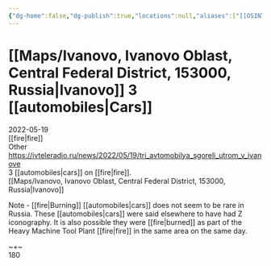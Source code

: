 ```yaml
---
{"dg-home":false,"dg-publish":true,"locations":null,"aliases":["[[OSINT Project/Maps/Ivanovo, Ivanovo Oblast, Central Federal District, 153000, Russia|Ivanovo]] 3 [[automobiles|Cars]]"],"location":null,"title":"[[OSINT Project/Maps/Ivanovo, Ivanovo Oblast, Central Federal District, 153000, Russia|Ivanovo]] 3 [[automobiles|Cars]]","tag":"fire","date":"2022-05-19","linter-yaml-title-alias":"[[OSINT Project/Maps/Ivanovo, Ivanovo Oblast, Central Federal District, 153000, Russia|Ivanovo]] 3 [[automobiles|Cars]]","permalink":"/ivanovo-3-cars/","dgHomeLink":true,"dgPassFrontmatter":true}
---
```



# [[Maps/Ivanovo, Ivanovo Oblast, Central Federal District, 153000, Russia|Ivanovo]] 3 [[automobiles|Cars]]

2022-05-19  
[[fire|fire]]  
Other  
https://ivteleradio.ru/news/2022/05/19/tri_avtomobilya_sgoreli_utrom_v_ivanove  
3 [[automobiles|cars]] on [[fire|fire]].  
[[Maps/Ivanovo, Ivanovo Oblast, Central Federal District, 153000, Russia|Ivanovo]]

Note - [[fire|Burning]] [[automobiles|cars]] does not seem to be rare in Russia. These [[automobiles|cars]] were said elsewhere to have had Z iconography. It is also possible they were [[fire|burned]] as part of the Heavy Machine Tool Plant [[fire|fire]] in the same area on the same day.

~+~  
180
